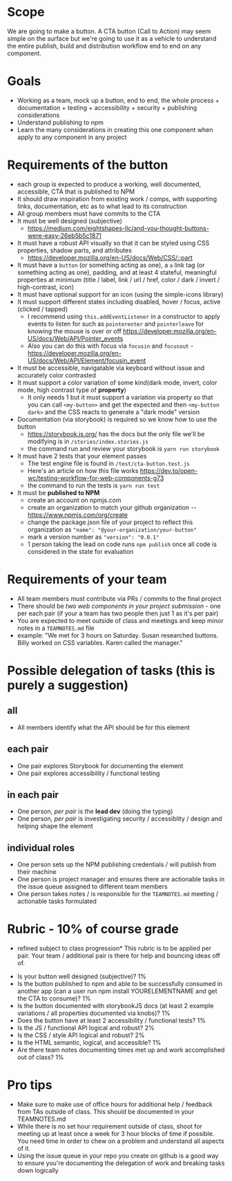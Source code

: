 # Scope
We are going to make a button. A CTA button (Call to Action) may seem simple on the surface but we're going to use it as a vehicle to understand the entire publish, build and distribution workflow end to end on any component.

# Goals
- Working as a team, mock up a button, end to end, the whole process + documentation + testing + accessibility + security + publishing considerations
- Understand publishing to npm
- Learn the many considerations in creating this one component when apply to any component in any project

# Requirements of the button
- each group is expected to produce a working, well documented, accessible, CTA that is published to NPM
- It should draw inspiration from existing work / comps, with supporting links, documentation, etc as to what lead to its construction
- All group members must have commits to the CTA
- It must be well designed (subjective)
  - https://medium.com/eightshapes-llc/and-you-thought-buttons-were-easy-26eb5b5c1871
- It must have a robust API visually so that it can be styled using CSS properties, shadow parts, and attributes
  - https://developer.mozilla.org/en-US/docs/Web/CSS/::part 
- It must have a `button` (or something acting as one), a `a` link tag (or something acting as one), padding, and at least 4 stateful, meaningful properties at minimum (title / label, link / url / href, color / dark / invert / high-contrast, icon)
- It must have optional support for an icon (using the simple-icons library)
- It must support different states including disabled, hover / focus, active (clicked / tapped)
  - I recommend using `this.addEventListener` in a constructor to apply events to listen for such as `pointerenter` and `pointerleave` for knowing the mouse is over or off https://developer.mozilla.org/en-US/docs/Web/API/Pointer_events
  - Also you can do this with focus via `focusin` and `focusout` - https://developer.mozilla.org/en-US/docs/Web/API/Element/focusin_event
- It must be accessible, navigatable via keyboard without issue and accurately color contrasted
- It must support a color variation of some kind(dark mode, invert, color mode, high contrast type of **property**)
  - It only needs 1 but it must support a variation via property so that you can call `<my-button>` and get the expected and then `<my-button dark>` and the CSS reacts to generate a "dark mode" version
- Documentation (via storybook) is required so we know how to use the button
  - https://storybook.js.org/ has the docs but the only file we'll be modifying is in `/stories/index.stories.js`
  - the command run and review your storybook is `yarn run storybook`
- It must have 2 tests that your element passes
  - The test engine file is found in `/test/cta-button.test.js`
  - Here's an article on how this file works https://dev.to/open-wc/testing-workflow-for-web-components-g73
  - the command to run the tests is `yarn run test`
- It must be **published to NPM**
  - create an account on npmjs.com
  - create an organization to match your github organization -- https://www.npmjs.com/org/create
  - change the package.json file of your project to reflect this organization as `"name": "@your-organization/your-button"`
  - mark a version number as `"version": "0.0.1"`
  - 1 person taking the lead on code runs `npm publish` once all code is considered in the state for evaluation
 
 # Requirements of your team
- All team members must contribute via PRs / commits to the final project
- There should be *two web components in your project submission* - one per each pair (if your a team has two people then just 1 as it's per pair)
- You are expected to meet outside of class and meetings and keep minor notes in a `TEAMNOTES.md` file
 - example: "We met for 3 hours on Saturday. Susan researched buttons. Billy worked on CSS variables. Karen called the manager."
  
# Possible delegation of tasks (this is purely a suggestion)
## all
- All members identify what the API should be for this element
## each pair
- One pair explores Storybook for documenting the element
- One pair explores accessibility / functional testing
## in each pair
- One person, *per pair* is the **lead dev** (doing the typing)
- One person, *per pair* is investigating security / accessiblity / design and helping shape the element
## individual roles
- One person sets up the NPM publishing credentials / will publish from their machine
- One person is project manager and ensures there are actionable tasks in the issue queue assigned to different team members
- One person takes notes / is responsible for the `TEAMNOTES.md` meeting / actionable tasks formulated

# Rubric - 10% of course grade
* refined subject to class progression*
This rubric is to be applied per pair. Your team / additional pair is there for help and bouncing ideas off of.
- Is your button well designed (subjective)? 1%
- Is the button published to npm and able to be successfully consumed in another app (can a user run npm install YOURELEMENTNAME and get the CTA to consume)? 1%
- Is the button documented with storybookJS docs (at least 2 example variations / all properties documented via knobs)? 1%
- Does the button have at least 2 accessibility / functional tests? 1%
- Is the JS / functional API logical and robust? 2%
- Is the CSS / style API logical and robust? 2%
- Is the HTML semantic, logical, and accessible? 1%
- Are there team notes documenting times met up and work accomplished out of class? 1%

# Pro tips
- Make sure to make use of office hours for additional help / feedback from TAs outside of class. This should be documented in your TEAMNOTES.md
- While there is no set hour requirement outside of class, shoot for meeting up at least once a week for 3 hour blocks of time if possible. You need time in order to chew on a problem and understand all aspects of it.
- Using the issue queue in your repo you create on github is a good way to ensure you're documenting the delegation of work and breaking tasks down logically
